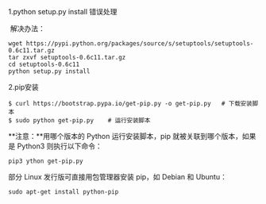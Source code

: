 1.python setup.py install 错误处理

​    解决办法：

```
wget https://pypi.python.org/packages/source/s/setuptools/setuptools-0.6c11.tar.gz
tar zxvf setuptools-0.6c11.tar.gz
cd setuptools-0.6c11
python setup.py install
```



2.pip安装

```
$ curl https://bootstrap.pypa.io/get-pip.py -o get-pip.py   # 下载安装脚本
$ sudo python get-pip.py    # 运行安装脚本
```

**注意：**用哪个版本的 Python 运行安装脚本，pip 就被关联到哪个版本，如果是 Python3 则执行以下命令：

```
pip3 ython get-pip.py
```

部分 Linux 发行版可直接用包管理器安装 pip，如 Debian 和 Ubuntu：

```
sudo apt-get install python-pip
```